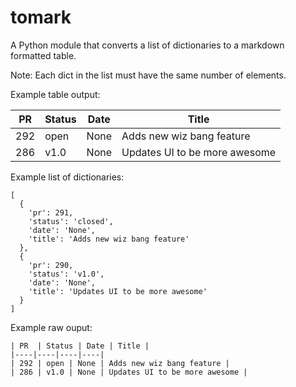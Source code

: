 # tomark

A Python module that converts a list of dictionaries to a markdown formatted table.

Note: Each dict in the list must have the same number of elements.

Example table output:

| PR  | Status | Date | Title |
|----|----|----|----|
| 292 | open | None | Adds new wiz bang feature |
| 286 | v1.0 | None | Updates UI to be more awesome |

Example list of dictionaries:

```
[
  {
    'pr': 291, 
    'status': 'closed', 
    'date': 'None', 
    'title': 'Adds new wiz bang feature'
  },
  {
    'pr': 290, 
    'status': 'v1.0', 
    'date': 'None', 
    'title': 'Updates UI to be more awesome'
  }
]
```

Example raw ouput:

```
| PR  | Status | Date | Title |
|----|----|----|----|
| 292 | open | None | Adds new wiz bang feature |
| 286 | v1.0 | None | Updates UI to be more awesome |

```

